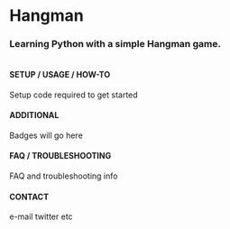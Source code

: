 <h1>Hangman</h1>
<h3>Learning Python with a simple Hangman game.</h3>
<img></img>

<h4>SETUP / USAGE / HOW-TO</h4>
Setup code required to get started

<h4>ADDITIONAL</h4>
Badges will go here

<h4>FAQ / TROUBLESHOOTING</h4>
FAQ and troubleshooting info

<h4>CONTACT</h4>
e-mail
twitter
etc
